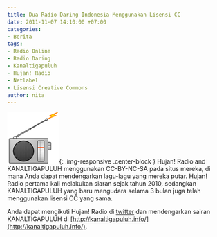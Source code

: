 ```yaml
---
title: Dua Radio Daring Indonesia Menggunakan Lisensi CC
date: 2011-11-07 14:10:00 +07:00
categories:
- Berita
tags:
- Radio Online
- Radio Daring
- Kanaltigapuluh
- Hujan! Radio
- Netlabel
- Lisensi Creative Commons
author: nita
---
```


![120px-Radio-icon.svg.png](/uploads/120px-Radio-icon.svg.png){: .img-responsive .center-block }
Hujan! Radio and KANALTIGAPULUH menggunakan CC-BY-NC-SA pada situs mereka, di mana Anda dapat mendengarkan lagu-lagu yang mereka putar. Hujan! Radio pertama kali melakukan siaran sejak tahun 2010, sedangkan KANALTIGAPULUH yang baru mengudara selama 3 bulan juga telah menggunakan lisensi CC yang sama.

Anda dapat mengikuti Hujan! Radio di
[twitter](https://twitter.com/hujanradio) dan mendengarkan sairan KANALTIGAPULUH di [http://kanaltigapuluh.info/](http://kanaltigapuluh.info/).